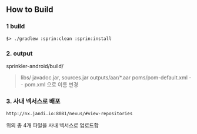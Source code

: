 ## How to Build

### 1 build
```
$> ./gradlew :sprin:clean :sprin:install
```

### 2. output

sprinkler-android/build/

> libs/ javadoc.jar, sources.jar
> outputs/aar/*.aar
> poms/pom-default.xml -- pom.xml 으로 이름 변경

### 3. 사내 넥서스로 배포

```
http://nx.jandi.io:8081/nexus/#view-repositories
```

위의 총 4개 파일을 사내 넥서스로 업로드함

